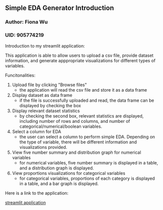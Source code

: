 ## Simple EDA Generator Introduction
### Author: Fiona Wu
### UID: 905774219

Introduction to my streamlit application: 

This application is able to allow users to upload a csv file, provide dataset information, and generate apppropriate visualizations for different types of variables.

Funcitonalities:

 1. Upload file by clicking "Browse files"
    - the application will read the csv file and store it as a data frame
 2. Display dataset as data frame
    - if the file is successfully uploaded and read, the data frame can be displayed by checking the box 
 3. Display relevant dataset statistics
    - by checking the second box, relevant statistics are displayed, including number of rows and columns, and number of categorical/numerical/boolean variables.
 4. Select a column for EDA
    - the user can select a column to perform simple EDA. Depending on the type of variable, there will be different information and visualizations provided.
 5. View five number summary and distribution graph for numerical variables
    - for numerical variables, five number summary is displayed in a table, and a distribution graph is displayed.
 6. View proportions visualizations for categorical variables
    - for categorical variables, proportions of each category is displayed in a table, and a bar graph is displayed.

 
Here is a link to the application:

[streamlit application](https://rwu331-streamlit-application-app-u1jj90.streamlit.app/)